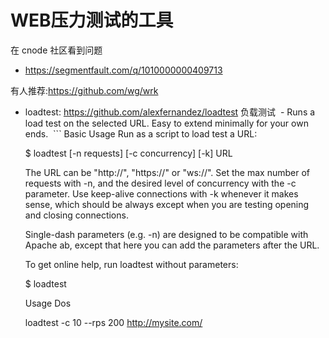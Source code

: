 # WEB压力测试的工具

在 cnode 社区看到问题

* https://segmentfault.com/q/1010000000409713

有人推荐:https://github.com/wg/wrk

* loadtest: https://github.com/alexfernandez/loadtest 负载测试
  - Runs a load test on the selected URL. Easy to extend minimally for your own ends.
  ```
  Basic Usage
  Run as a script to load test a URL:

  $ loadtest [-n requests] [-c concurrency] [-k] URL
  
  The URL can be "http://", "https://" or "ws://". Set the max number of requests with -n, and the desired level of concurrency with the -c parameter. Use keep-alive connections with -k whenever it makes sense, which should be always except when you are testing opening and closing connections.

  Single-dash parameters (e.g. -n) are designed to be compatible with Apache ab, except that here you can add the parameters after the URL.

  To get online help, run loadtest without parameters:

  $ loadtest
  
  
  Usage Dos
  
  loadtest -c 10 --rps 200 http://mysite.com/
  ```

